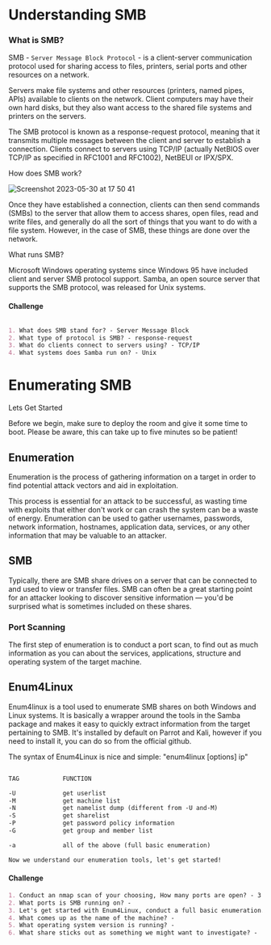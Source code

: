 # Understanding SMB

### What is SMB?

SMB - `Server Message Block Protocol` - is a client-server communication protocol used for sharing access to files, printers, serial ports and other resources on a network.

Servers make file systems and other resources (printers, named pipes, APIs) available to clients on the network. Client computers may have their own hard disks, but they also want access to the shared file systems and printers on the servers.

The SMB protocol is known as a response-request protocol, meaning that it transmits multiple messages between the client and server to establish a connection. Clients connect to servers using TCP/IP (actually NetBIOS over TCP/IP as specified in RFC1001 and RFC1002), NetBEUI or IPX/SPX.

How does SMB work?

![Screenshot 2023-05-30 at 17 50 41](https://github.com/Jawonlaya/TryHackMe-Projects/assets/115058054/4b391859-ce36-4694-8593-6bdb0678f037)

Once they have established a connection, clients can then send commands (SMBs) to the server that allow them to access shares, open files, read and write files, and generally do all the sort of things that you want to do with a file system. However, in the case of SMB, these things are done over the network.

What runs SMB?

Microsoft Windows operating systems since Windows 95 have included client and server SMB protocol support. Samba, an open source server that supports the SMB protocol, was released for Unix systems.

#### Challenge

```markdown

1. What does SMB stand for? - Server Message Block 
2. What type of protocol is SMB? - response-request
3. What do clients connect to servers using? - TCP/IP
4. What systems does Samba run on? - Unix
```

# Enumerating SMB

Lets Get Started

Before we begin, make sure to deploy the room and give it some time to boot. Please be aware, this can take up to five minutes so be patient!

## Enumeration

Enumeration is the process of gathering information on a target in order to find potential attack vectors and aid in exploitation.

This process is essential for an attack to be successful, as wasting time with exploits that either don't work or can crash the system can be a waste of energy. Enumeration can be used to gather usernames, passwords, network information, hostnames, application data, services, or any other information that may be valuable to an attacker.

## SMB

Typically, there are SMB share drives on a server that can be connected to and used to view or transfer files. SMB can often be a great starting point for an attacker looking to discover sensitive information — you'd be surprised what is sometimes included on these shares.



### Port Scanning

The first step of enumeration is to conduct a port scan, to find out as much information as you can about the services, applications, structure and operating system of the target machine.


## Enum4Linux

Enum4linux is a tool used to enumerate SMB shares on both Windows and Linux systems. It is basically a wrapper around the tools in the Samba package and makes it easy to quickly extract information from the target pertaining to SMB. It's installed by default on Parrot and Kali, however if you need to install it, you can do so from the official github.

The syntax of Enum4Linux is nice and simple: "enum4linux [options] ip"

```markdown

TAG            FUNCTION

-U             get userlist
-M             get machine list
-N             get namelist dump (different from -U and-M)
-S             get sharelist
-P             get password policy information
-G             get group and member list

-a             all of the above (full basic enumeration)

Now we understand our enumeration tools, let's get started!
```

#### Challenge

```markdown
1. Conduct an nmap scan of your choosing, How many ports are open? - 3
2. What ports is SMB running on? - 
3. Let's get started with Enum4Linux, conduct a full basic enumeration. For starters, what is the workgroup name? - 
4. What comes up as the name of the machine? -
5. What operating system version is running? -
6. What share sticks out as something we might want to investigate? -
```

